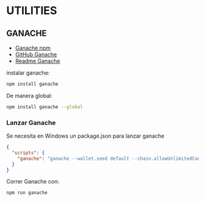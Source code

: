 # UTILITIES

## GANACHE

- [Ganache npm](https://www.npmjs.com/package/ganache)
- [GitHub Ganache](https://github.com/trufflesuite/ganache)
- [Readme Ganache](https://github.com/trufflesuite/ganache/tree/develop/src/packages/ganache#readme)

instalar ganache:

```bash
npm install ganache
```

De manera global:

```bash
npm install ganache --global
```

### Lanzar Ganache

Se necesita en Windows un package.json para lanzar ganache

```json
{
  "scripts": {
    "ganache": "ganache --wallet.seed default --chain.allowUnlimitedContractSize"
  }
}
```

Correr Ganache con:

```bash
npm run ganache
```
